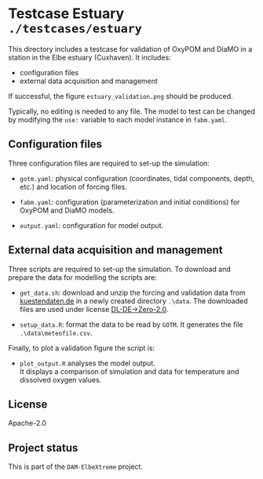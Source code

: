<!---
SPDX-FileCopyrightText: 2025 Helmholtz-Zentrum hereon GmbH
SPDX-License-Identifier: CC0-1.0
SPDX-FileContributor Ovidio Garcia-Oliva <ovidio.garcia@hereon.de>
-->

# Testcase Estuary `./testcases/estuary`

This directory includes a testcase for validation of OxyPOM and DiaMO in a station in the Elbe estuary (Cuxhaven).
It includes:

* configuration files
* external data acquisition and management

If successful, the figure `estuary_validation.png` should be produced.

Typically, no editing is needed to any file.
The model to test can be changed by modifying the `use:` variable to each model instance in `fabm.yaml`.

## Configuration files

Three configuration files are required to set-up the simulation:

* `gotm.yaml`: physical configuration (coordinates, tidal components, depth, etc.) and location of forcing files.

* `fabm.yaml`: configuration (parameterization and initial conditions) for OxyPOM and DiaMO models.

* `output.yaml`: configuration for model output.

## External data acquisition and management

Three scripts are required to set-up the simulation.
To download and prepare the data for modelling the scripts are:

* `get_data.sh`: download and unzip the forcing and validation data from [kuestendaten.de](https://www.kuestendaten.de) in a newly created directory `.\data`.
The downloaded files are used under license [DL-DE->Zero-2.0](https://www.govdata.de/dl-de/zero-2-0).

* `setup_data.R`: format the data to be read by `GOTM`. It generates the file `.\data\meteofile.csv`.

Finally, to plot a validation figure the script is:

* `plot_output.R` analyses the model output.  
It displays a comparison of simulation and data for temperature and dissolved oxygen values.

## License
Apache-2.0

## Project status
This is part of the `DAM-ElbeXtreme` project.